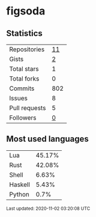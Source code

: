 # figsoda


## Statistics

<table>
    <tr>
        <td>Repositories</td>
        <td><a href="https://github.com/figsoda?tab=repositories">11</a></td>
    </tr>
    <tr>
        <td>Gists</td>
        <td><a href="https://gist.github.com/figsoda">2</a></td>
    </tr>
    <tr>
        <td>Total stars</td>
        <td>1</td>
    </tr>
    <tr>
        <td>Total forks</td>
        <td>0</td>
    </tr>
    <tr>
        <td>Commits</td>
        <td>802</td>
    </tr>
    <tr>
        <td>Issues</td>
        <td>8</td>
    </tr>
    <tr>
        <td>Pull requests</td>
        <td>5</td>
    </tr>
    <tr>
        <td>Followers</td>
        <td><a href="https://github.com/figsoda?tab=followers">0</a></td>
    </tr>
</table>


## Most used languages

<table>
<tr><td>Lua</td><td>45.17%</td></tr>
<tr><td>Rust</td><td>42.08%</td></tr>
<tr><td>Shell</td><td>6.63%</td></tr>
<tr><td>Haskell</td><td>5.43%</td></tr>
<tr><td>Python</td><td>0.7%</td></tr>
</table>


<sub>Last updated: 2020-11-02 03:20:08 UTC</sub>
